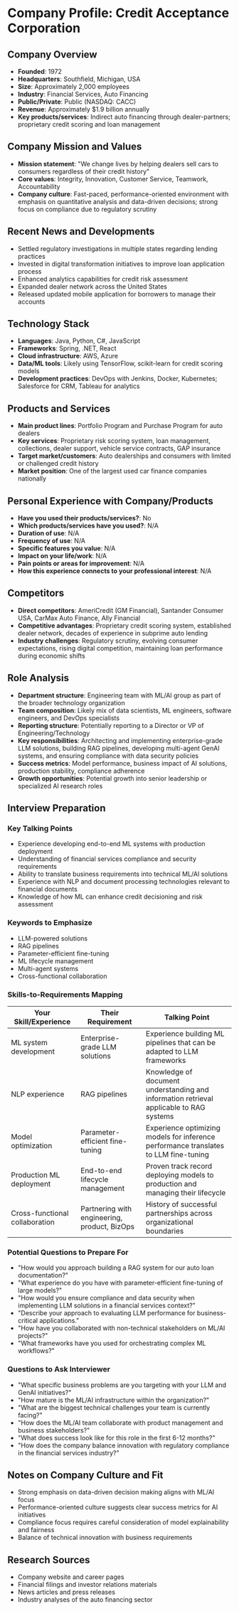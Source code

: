 # Company Profile: Credit Acceptance Corporation

## Company Overview
- **Founded**: 1972
- **Headquarters**: Southfield, Michigan, USA
- **Size**: Approximately 2,000 employees
- **Industry**: Financial Services, Auto Financing
- **Public/Private**: Public (NASDAQ: CACC)
- **Revenue**: Approximately $1.9 billion annually
- **Key products/services**: Indirect auto financing through dealer-partners; proprietary credit scoring and loan management

## Company Mission and Values
- **Mission statement**: "We change lives by helping dealers sell cars to consumers regardless of their credit history"
- **Core values**: Integrity, Innovation, Customer Service, Teamwork, Accountability
- **Company culture**: Fast-paced, performance-oriented environment with emphasis on quantitative analysis and data-driven decisions; strong focus on compliance due to regulatory scrutiny

## Recent News and Developments
- Settled regulatory investigations in multiple states regarding lending practices
- Invested in digital transformation initiatives to improve loan application process
- Enhanced analytics capabilities for credit risk assessment
- Expanded dealer network across the United States
- Released updated mobile application for borrowers to manage their accounts

## Technology Stack
- **Languages**: Java, Python, C#, JavaScript
- **Frameworks**: Spring, .NET, React
- **Cloud infrastructure**: AWS, Azure
- **Data/ML tools**: Likely using TensorFlow, scikit-learn for credit scoring models
- **Development practices**: DevOps with Jenkins, Docker, Kubernetes; Salesforce for CRM, Tableau for analytics

## Products and Services
- **Main product lines**: Portfolio Program and Purchase Program for auto dealers
- **Key services**: Proprietary risk scoring system, loan management, collections, dealer support, vehicle service contracts, GAP insurance
- **Target market/customers**: Auto dealerships and consumers with limited or challenged credit history
- **Market position**: One of the largest used car finance companies nationally

## Personal Experience with Company/Products
- **Have you used their products/services?**: No
- **Which products/services have you used?**: N/A
- **Duration of use**: N/A
- **Frequency of use**: N/A
- **Specific features you value**: N/A
- **Impact on your life/work**: N/A
- **Pain points or areas for improvement**: N/A
- **How this experience connects to your professional interest**: N/A

## Competitors
- **Direct competitors**: AmeriCredit (GM Financial), Santander Consumer USA, CarMax Auto Finance, Ally Financial
- **Competitive advantages**: Proprietary credit scoring system, established dealer network, decades of experience in subprime auto lending
- **Industry challenges**: Regulatory scrutiny, evolving consumer expectations, rising digital competition, maintaining loan performance during economic shifts

## Role Analysis
- **Department structure**: Engineering team with ML/AI group as part of the broader technology organization
- **Team composition**: Likely mix of data scientists, ML engineers, software engineers, and DevOps specialists
- **Reporting structure**: Potentially reporting to a Director or VP of Engineering/Technology
- **Key responsibilities**: Architecting and implementing enterprise-grade LLM solutions, building RAG pipelines, developing multi-agent GenAI systems, and ensuring compliance with data security policies
- **Success metrics**: Model performance, business impact of AI solutions, production stability, compliance adherence
- **Growth opportunities**: Potential growth into senior leadership or specialized AI research roles

## Interview Preparation
### Key Talking Points
- Experience developing end-to-end ML systems with production deployment
- Understanding of financial services compliance and security requirements
- Ability to translate business requirements into technical ML/AI solutions
- Experience with NLP and document processing technologies relevant to financial documents
- Knowledge of how ML can enhance credit decisioning and risk assessment

### Keywords to Emphasize
- LLM-powered solutions
- RAG pipelines
- Parameter-efficient fine-tuning
- ML lifecycle management
- Multi-agent systems
- Cross-functional collaboration

### Skills-to-Requirements Mapping
| Your Skill/Experience | Their Requirement | Talking Point |
|----------------------|-------------------|---------------|
| ML system development | Enterprise-grade LLM solutions | Experience building ML pipelines that can be adapted to LLM frameworks |
| NLP experience | RAG pipelines | Knowledge of document understanding and information retrieval applicable to RAG systems |
| Model optimization | Parameter-efficient fine-tuning | Experience optimizing models for inference performance translates to LLM fine-tuning |
| Production ML deployment | End-to-end lifecycle management | Proven track record deploying models to production and managing their lifecycle |
| Cross-functional collaboration | Partnering with engineering, product, BizOps | History of successful partnerships across organizational boundaries |

### Potential Questions to Prepare For
- "How would you approach building a RAG system for our auto loan documentation?"
- "What experience do you have with parameter-efficient fine-tuning of large models?"
- "How would you ensure compliance and data security when implementing LLM solutions in a financial services context?"
- "Describe your approach to evaluating LLM performance for business-critical applications."
- "How have you collaborated with non-technical stakeholders on ML/AI projects?"
- "What frameworks have you used for orchestrating complex ML workflows?"

### Questions to Ask Interviewer
- "What specific business problems are you targeting with your LLM and GenAI initiatives?"
- "How mature is the ML/AI infrastructure within the organization?"
- "What are the biggest technical challenges your team is currently facing?"
- "How does the ML/AI team collaborate with product management and business stakeholders?"
- "What does success look like for this role in the first 6-12 months?"
- "How does the company balance innovation with regulatory compliance in the financial services industry?"

## Notes on Company Culture and Fit
- Strong emphasis on data-driven decision making aligns with ML/AI focus
- Performance-oriented culture suggests clear success metrics for AI initiatives
- Compliance focus requires careful consideration of model explainability and fairness
- Balance of technical innovation with business requirements

## Research Sources
- Company website and career pages
- Financial filings and investor relations materials
- News articles and press releases
- Industry analyses of the auto financing sector